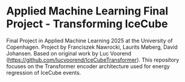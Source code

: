 # Applied Machine Learning Final Project - Transforming IceCube
Final Project in Applied Machine Learning 2025 at the University of Copenhagen. Project by Franciszek Nawrocki, Laurits Møberg, David Johansen. Based on original work by Luc Voorend (https://github.com/lucvoorend/IceCubeTransformer). This repository focuses on the Transformer encoder architecture used for energy regression of IceCube events.
